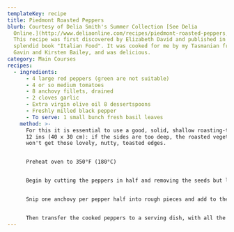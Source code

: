 ```yaml
---
templateKey: recipe
title: Piedmont Roasted Peppers
blurb: Courtesy of Delia Smith's Summer Collection [See Delia
  Online.](http://www.deliaonline.com/recipes/piedmont-roasted-peppers,1314,RC.html)
  This recipe was first discovered by Elizabeth David and published in her
  splendid book "Italian Food". It was cooked for me by my Tasmanian friends
  Gavin and Kirsten Bailey, and was delicious.
category: Main Courses
recipes:
  - ingredients:
      - 4 large red peppers (green are not suitable)
      - 4 or so medium tomatoes
      - 8 anchovy fillets, drained
      - 2 cloves garlic
      - Extra virgin olive oil 8 dessertspoons
      - Freshly milled black pepper
      - To serve: 1 small bunch fresh basil leaves
    method: >-
      For this it is essential to use a good, solid, shallow roasting-tray 16 x
      12 ins (40 x 30 cm): if the sides are too deep, the roasted vegetables
      won't get those lovely, nutty, toasted edges.


      Preheat oven to 350°F (180°C)


      Begin by cutting the peppers in half and removing the seeds but leave the stalks intact (they're not edible but they do look attractive and they help the pepper halves to keep their shape). Lay the pepper halves in a lightly oiled roasting tray. Skin tomatoes by placing them in boiling water for one minute and then slip off the skins. Cut in quarters then divide amongst each pepper half.


      Snip one anchovy per pepper half into rough pieces and add to the tomatoes. Peel the garlic cloves, slice thinly and divide amongst the peppers. Spoon one dessertspoon of olive oil into each pepper. Season with freshly milled pepper (but no salt) and place the tray on a high shelf in the oven for the peppers to roast for 50 minutes - 1 hour.


      Then transfer the cooked peppers to a serving dish, with all the precious juices poured over, and garnish with a few scattered basil leaves. These do need good bread to go with them as the juices are sublime. Focaccia with olive is a recommendation.
---
```

